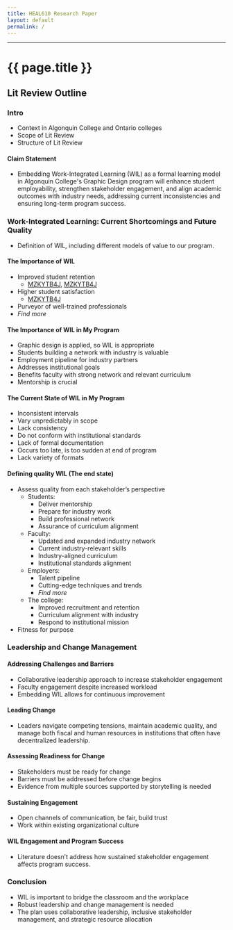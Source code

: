 ```yaml
---
title: HEAL610 Research Paper
layout: default
permalink: /
---
```


---
# {{ page.title }}

## Lit Review Outline

### Intro
-   Context in Algonquin College and Ontario colleges
-   Scope of Lit Review
-   Structure of Lit Review

#### Claim Statement

-   Embedding Work-Integrated Learning (WIL) as a formal learning model in Algonquin College's Graphic Design program will enhance student employability, strengthen stakeholder engagement, and align academic outcomes with industry needs, addressing current inconsistencies and ensuring long-term program success.

### Work-Integrated Learning: Current Shortcomings and Future Quality

-   Definition of WIL, including different models of value to our program.

#### The Importance of WIL

-   Improved student retention
    -   [MZKYTB4J](./sources/MZKYTB4J.html), [MZKYTB4J](./sources/MZKYTB4J.html)
-   Higher student satisfaction
    -   [MZKYTB4J](./sources/MZKYTB4J.html)
-   Purveyor of well-trained professionals 
-   *Find more*

#### The Importance of WIL in My Program

-   Graphic design is applied, so WIL is appropriate
-   Students building a network with industry is valuable
-   Employment pipeline for industry partners
-   Addresses institutional goals
-   Benefits faculty with strong network and relevant curriculum
-   Mentorship is crucial

#### The Current State of WIL in My Program

-   Inconsistent intervals
-   Vary unpredictably in scope
-   Lack consistency
-   Do not conform with institutional standards
-   Lack of formal documentation
-   Occurs too late, is too sudden at end of program
-   Lack variety of formats

#### Defining quality WIL (The end state)

-   Assess quality from each stakeholder’s perspective
    -   Students:
        -   Deliver mentorship
        -   Prepare for industry work
        -   Build professional network
        -   Assurance of curriculum alignment
    -   Faculty:
        -   Updated and expanded industry network
        -   Current industry-relevant skills
        -   Industry-aligned curriculum
        -   Institutional standards alignment
    -   Employers:
        -   Talent pipeline
        -   Cutting-edge techniques and trends
        -   *Find more*
    -   The college:
        -   Improved recruitment and retention
        -   Curriculum alignment with industry
        -   Respond to institutional mission
-   Fitness for purpose

### Leadership and Change Management

#### Addressing Challenges and Barriers

-   Collaborative leadership approach to increase stakeholder engagement
-   Faculty engagement despite increased workload
-   Embedding WIL allows for continuous improvement

#### Leading Change

-   Leaders navigate competing tensions, maintain academic quality, and manage both fiscal and human resources in institutions that often have decentralized leadership.

#### Assessing Readiness for Change

-   Stakeholders must be ready for change
-   Barriers must be addressed before change begins
-   Evidence from multiple sources supported by storytelling is needed

#### Sustaining Engagement

-   Open channels of communication, be fair, build trust
-   Work within existing organizational culture

#### WIL Engagement and Program Success

-   Literature doesn’t address how sustained stakeholder engagement affects program success.

### Conclusion

-   WIL is important to bridge the classroom and the workplace
-   Robust leadership and change management is needed
-   The plan uses collaborative leadership, inclusive stakeholder management, and strategic resource allocation